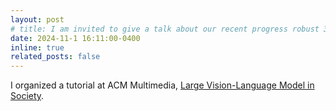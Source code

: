 ```yaml
---
layout: post
# title: I am invited to give a talk about our recent progress robust 3D detection
date: 2024-11-1 16:11:00-0400
inline: true
related_posts: false
---
```


I organized a tutorial at ACM Multimedia, [Large Vision-Language Model in Society](https://dl.acm.org/doi/abs/10.1145/3664647.3689175).

